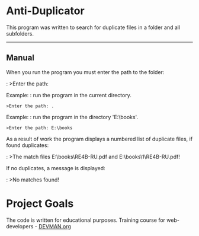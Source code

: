 Anti-Duplicator
===================


This program was written to search for duplicate files in a folder and all subfolders.

----------


Manual
-------------

When you run the program you must enter the path to the folder:  

: >Enter the path:

Example:
: run the program in the current directory.  

	>Enter the path: .

Example:
: run the program in the directory 'E:\books'.
  
	>Enter the path: E:\books 

As a result of work the program displays a numbered list of duplicate files, if found duplicates:  

: >The match files E:\books\RE4B-RU.pdf and E:\books\1\RE4B-RU.pdf!

If no duplicates, a message is displayed:  

: >No matches found!

# Project Goals

The code is written for educational purposes. Training course for web-developers - [DEVMAN.org](https://devman.org)